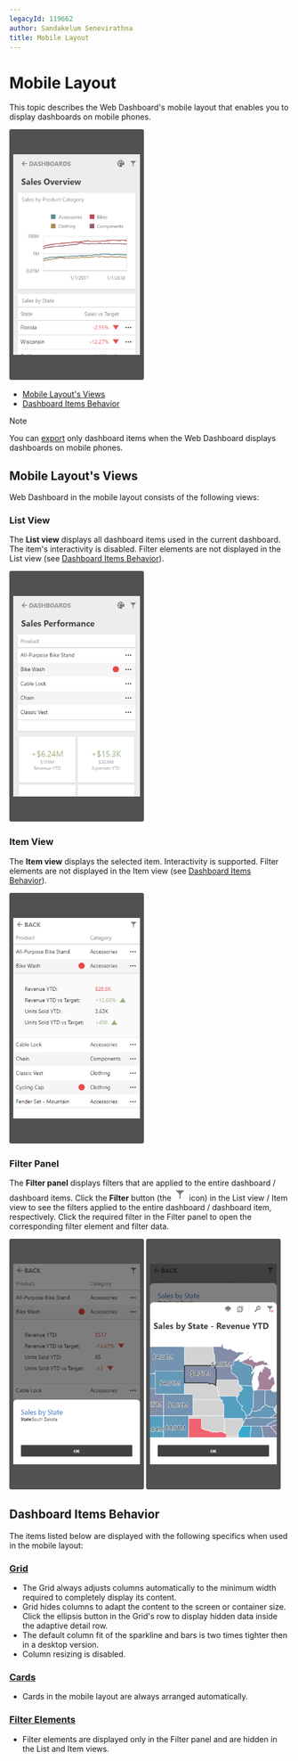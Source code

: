 ```yaml
---
legacyId: 119662
author: Sandakelum Senevirathna
title: Mobile Layout
---
```

# Mobile Layout

This topic describes the Web Dashboard's mobile layout that enables you to display dashboards on mobile phones.

![WebDashboard_MobileLayout_Main](../../images/webdashboard_mobilelayout_main131711.png)

- [Mobile Layout's Views](#mobile-layouts-views)
- [Dashboard Items Behavior](#dashboard-items-behavior)

> [!Note]
> You can [export](exporting.md) only dashboard items when the Web Dashboard displays dashboards on mobile phones.

## Mobile Layout's Views

Web Dashboard in the mobile layout consists of the following views:

### List View

The **List view** displays all dashboard items used in the current dashboard. The item's interactivity is disabled. Filter elements are not displayed in the List view (see [Dashboard Items Behavior](#dashboard-items-behavior)).

![List View](../../images/wdd-mobileLayout-listView.png) 

### Item View
The **Item view** displays the selected item. Interactivity is supported. Filter elements are not displayed in the Item view (see [Dashboard Items Behavior](#dashboard-items-behavior)).

![Item View](../../images/wdd-mobileLayout-itemView.png)
### Filter Panel
The **Filter panel** displays filters that are applied to the entire dashboard / dashboard items. Click the **Filter** button (the ![](../../images/web-dashboard-item-caption-filters-icon.png) icon) in the List view / Item view to see the filters applied to the entire dashboard / dashboard item, respectively. Click the required filter in the Filter panel to open the corresponding filter element and filter data.

![Filter Panel](../../images/wdd-mobileLayout-filterPanel.png) ![Filter Element](../../images/wdd-mobileLayout-filterElement.png)

## Dashboard Items Behavior

The items listed below are displayed with the following specifics when used in the mobile layout:

### [Grid](dashboard-items/grid.md)

- The Grid always adjusts columns automatically to the minimum width required to completely display its content.
- Grid hides columns to adapt the content to the screen or container size. Click the ellipsis button in the Grid's row to display hidden data inside the adaptive detail row.
- The default column fit of the sparkline and bars is two times tighter then in a desktop version.
- Column resizing is disabled.

### [Cards](dashboard-items/cards.md)

- Cards in the mobile layout are always arranged automatically.

### [Filter Elements](dashboard-items/filter-elements.md)

- Filter elements are displayed only in the Filter panel and are hidden in the List and Item views.
